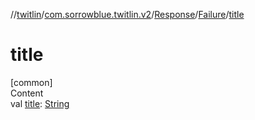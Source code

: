 //[twitlin](../../../index.md)/[com.sorrowblue.twitlin.v2](../../index.md)/[Response](../index.md)/[Failure](index.md)/[title](title.md)



# title  
[common]  
Content  
val [title](title.md): [String](https://kotlinlang.org/api/latest/jvm/stdlib/kotlin/-string/index.html)  



